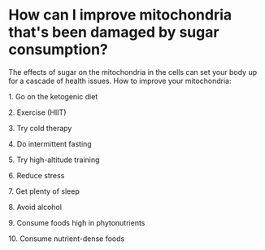 # How can I improve mitochondria that's been damaged by sugar consumption?

The effects of sugar on the mitochondria in the cells can set your body up for a cascade of health issues. How to improve your mitochondria:

1\. Go on the ketogenic diet

2\. Exercise (HIIT)

3\. Try cold therapy

4\. Do intermittent fasting

5\. Try high-altitude training

6\. Reduce stress

7\. Get plenty of sleep

8\. Avoid alcohol

9\. Consume foods high in phytonutrients

10\. Consume nutrient-dense foods